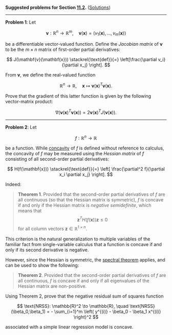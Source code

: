 **Suggested problems for Section [11.2](https://mml.johnmyersmath.com/stats-book/chapters/learning.html#maximum-likelihood-estimation-for-linear-regression-models).** ([Solutions](./11-2-suggested-problems-sol.md))

---

**Problem 1**: Let

$$
\mathbf{v}:\mathbb{R}^n \to \mathbb{R}^m, \quad \mathbf{v}(\mathbf{x}) = (v_1(\mathbf{x}),\ldots,v_m(\mathbf{x}))
$$

be a differentiable vector-valued function. Define the _Jacobian matrix_ of $\mathbf{v}$ to be the $m\times n$ matrix of first-order partial derivatives:

$$
J(\mathbf{v}(\mathbf{x})) \stackrel{\text{def}}{=} \left[\frac{\partial v_i}{\partial x_j} \right].
$$

From $\mathbf{v}$, we define the real-valued function

$$
\mathbb{R}^n \to \mathbb{R}, \quad \mathbf{x} \mapsto \mathbf{v}(\mathbf{x})^T \mathbf{v}(\mathbf{x}).
$$

Prove that the gradient of this latter function is given by the following vector-matrix product:

$$
\nabla \left(\mathbf{v}(\mathbf{x})^T \mathbf{v}(\mathbf{x}) \right) = 2 \mathbf{v}(\mathbf{x})^T J(\mathbf{v}(\mathbf{x})).
$$

---

**Problem 2**: Let

$$
f: \mathbb{R}^n \to \mathbb{R}
$$

be a function. While [concavity](https://en.wikipedia.org/wiki/Concave_function) of $f$ is defined without reference to calculus, the concavity of $f$ may be measured using the _Hessian matrix_ of $f$ consisting of all second-order partial derivatives:

$$
H(f(\mathbf{x})) \stackrel{\text{def}}{=} \left[ \frac{\partial^2 f}{\partial x_i \partial x_j} \right].
$$

Indeed:

> **Theorem 1**. Provided that the second-order partial derivatives of $f$ are all continuous (so that the Hessian matrix is symmetric), $f$ is concave if and only if the Hessian matrix is _negative semidefinite_, which means that $$ \mathbf{z}^T H(f(\mathbf{x})) \mathbf{z} \leq 0 $$ for all column vectors $\mathbf{z}\in \mathbb{R}^{1\times n}$.

This criterion is the natural generalization to multiple variables of the familiar fact from single-variable calculus that a function is concave if and only if its second derivative is negative.

However, since the Hessian is symmetric, the [spectral theorem](https://en.wikipedia.org/wiki/Spectral_theorem) applies, and can be used to show the following:

> **Theorem 2**. Provided that the second-order partial derivatives of $f$ are all continuous, $f$ is concave if and only if all eigenvalues of the Hessian matrix are non-positive.

Using Theorem 2, prove that the negative residual sum of squares function 

$$
\text{NRSS}: \mathbb{R}^2 \to \mathbb{R}, \quad \text{NRSS}(\beta_0,\beta_1) = - \sum_{i=1}^m \left( y^{(i)} - \beta_0 - \beta_1 x^{(i)}  \right)^2
$$

associated with a simple linear regression model is concave.